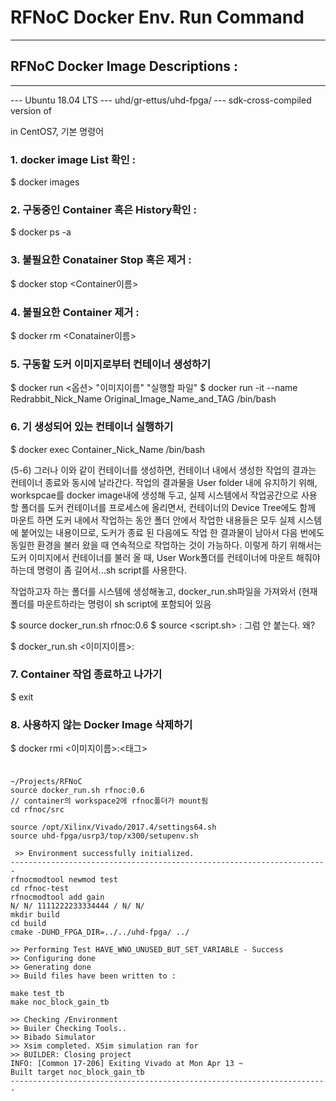 # RFNoC Docker Env. Run Command
---------------------

## RFNoC Docker Image Descriptions :
------------------
--- Ubuntu 18.04 LTS
--- uhd/gr-ettus/uhd-fpga/
--- sdk-cross-compiled version of 

in CentOS7, 기본 명령어

### 1. docker image List 확인 : 
$ docker images

### 2. 구동중인 Container 혹은 History확인 :
$ docker ps -a
  
### 3. 불필요한 Conatainer Stop 혹은 제거 :
$ docker stop <Container이름>
  
### 4. 불필요한 Container 제거 :
$ docker rm <Conatainer이름>
  
### 5. 구동할 도커 이미지로부터 컨테이너 생성하기
$ docker run <옵션> "이미지이름" "실행할 파일"
$ docker run -it --name Redrabbit_Nick_Name Original_Image_Name_and_TAG /bin/bash

### 6. 기 생성되어 있는 컨테이너 실행하기
$ docker exec Container_Nick_Name /bin/bash

(5-6) 그러나 이와 같이 컨테이너를 생성하면, 컨테이너 내에서 생성한 작업의 결과는 컨테이너 종료와 동시에 날라간다.
작업의 결과물을 User folder 내에 유지하기 위해, workspcae를 docker image내에 생성해 두고,
실제 시스템에서 작업공간으로 사용 할 폴더를 도커 컨테이너를 프로세스에 올리면서, 컨테이너의 Device Tree에도 함께 마운트 하면
도커 내에서 작업하는 동안 폴더 안에서 작업한 내용들은 모두 실제 시스템에 붙어있는 내용이므로, 도커가 종료 된 다음에도
작업 한 결과물이 남아서 다음 번에도 동일한 환경을 불러 왔을 때 연속적으로 작업하는 것이 가능하다.
이렇게 하기 위해서는 도커 이미지에서 컨테이너를 불러 올 때, User Work폴더를 컨테이너에 마운트 해줘야 하는데
명령이 좀 길어서...sh script를 사용한다.

작업하고자 하는 폴더를 시스템에 생성해놓고, docker_run.sh파일을 가져와서 (현재 폴더를 마운트하라는 명령이 sh script에 포함되어 있음

$ source docker_run.sh rfnoc:0.6 
$ source <script.sh> <docker image>:<TAG>
그럼 안 붙는다. 왜?

$ docker_run.sh <이미지이름>:<TAG>
  
### 7. Container 작업 종료하고 나가기
$ exit
  
### 8. 사용하지 않는 Docker Image 삭제하기
$ docker rmi <이미지이름>:<태그>


### 


```

~/Projects/RFNoC
source docker_run.sh rfnoc:0.6
// container의 workspace2에 rfnoc폴더가 mount됨
cd rfnoc/src

source /opt/Xilinx/Vivado/2017.4/settings64.sh
source uhd-fpga/usrp3/top/x300/setupenv.sh

 >> Environment successfully initialized.
----------------------------------------------------------------------- 
rfnocmodtool newmod test
cd rfnoc-test
rfnocmodtool add gain
N/ N/ 1111222233334444 / N/ N/ 
mkdir build
cd build
cmake -DUHD_FPGA_DIR=../../uhd-fpga/ ../

>> Performing Test HAVE_WNO_UNUSED_BUT_SET_VARIABLE - Success
>> Configuring done
>> Generating done
>> Build files have been written to : 

make test_tb
make noc_block_gain_tb

>> Checking /Environment
>> Builer Checking Tools..
>> Bibado Simulator 
>> Xsim completed. XSim simulation ran for 
>> BUILDER: Closing project
INFO: [Common 17-206] Exiting Vivado at Mon Apr 13 ~
Built target noc_block_gain_tb
-----------------------------------------------------------------------

```


